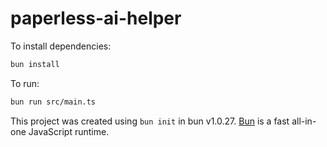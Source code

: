 # paperless-ai-helper

To install dependencies:

```bash
bun install
```

To run:

```bash
bun run src/main.ts
```

This project was created using `bun init` in bun v1.0.27. [Bun](https://bun.sh) is a fast all-in-one JavaScript runtime.
